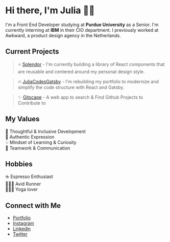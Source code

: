 # Hi there, I'm Julia 👋🏻
I'm a Front End Developer studying at <strong>Purdue University</strong> as a Senior. I'm currently interning at <strong>IBM</strong> in their CIO department. I previously worked at Awkward, a product design agency in the Netherlands.

## Current Projects <br/>
> ⭐️ [Splendor](https://github.com/juliajcodes/Splender) - I'm currently building a library of React components that are reusable and centered around my personal design style.

> 🔥 [JuliaCodesGatsby](https://github.com/juliajcodes/JuliaCodesGatsby) - I'm rebuilding my portfolio to modernize and simplify the code structure with React and Gatsby.

> ✨ [Gitscape](https://github.com/juliajcodes/gitscape) - A web app to search & Find Github Projects to Contribute to



## My Values
🧠 Thoughtful & Inclusive Development <br/>
🖤 Authentic Expression <br/>
💡 Mindset of Learning & Curiosity <br/>
🙌 Teamwork & Communication

## Hobbies
☕️ Espresso Enthusiast <br/>
🏃🏼‍♀️ Avid Runner </br>
🧘🏼‍♀️ Yoga lover

## Connect with Me
- [Portfolio](https://www.juliacodes.com/) <br/>
- [Instagram](http://https://www.instagram.com/juliacodes/github.com) <br/>
- [Linkedin](https://www.linkedin.com/in/juliacodes/) <br/>
- [Twitter](https://twitter.com/julia_codes) <br/>

<!--
**juliajcodes/juliajcodes** is a ✨ _special_ ✨ repository because its `README.md` (this file) appears on your GitHub profile.

Here are some ideas to get you started:

- 🔭 I’m currently working on ...
- 🌱 I’m currently learning ...
- 👯 I’m looking to collaborate on ...
- 🤔 I’m looking for help with ...
- 💬 Ask me about ...
- 📫 How to reach me: ...
- 😄 Pronouns: ...
- ⚡ Fun fact: ...
-->
